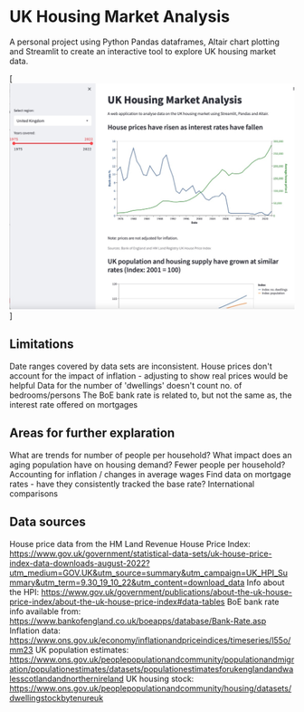 # UK Housing Market Analysis
A personal project using Python Pandas dataframes, Altair chart plotting and Streamlit to create an interactive tool to explore UK housing market data.

[![alt text](https://github.com/WorcestershireSource/housingAnalysis/blob/main/static/screenshot.jpeg)]

## Limitations
Date ranges covered by data sets are inconsistent.
House prices don't account for the impact of inflation - adjusting to show real prices would be helpful
Data for the number of 'dwellings' doesn't count no. of bedrooms/persons
The BoE bank rate is related to, but not the same as, the interest rate offered on mortgages

## Areas for further explaration
What are trends for number of people per household? 
What impact does an aging population have on housing demand? Fewer people per household?
Accounting for inflation / changes in average wages
Find data on mortgage rates - have they consistently tracked the base rate?
International comparisons

## Data sources
House price data from the HM Land Revenue House Price Index: https://www.gov.uk/government/statistical-data-sets/uk-house-price-index-data-downloads-august-2022?utm_medium=GOV.UK&utm_source=summary&utm_campaign=UK_HPI_Summary&utm_term=9.30_19_10_22&utm_content=download_data
        Info about the HPI: https://www.gov.uk/government/publications/about-the-uk-house-price-index/about-the-uk-house-price-index#data-tables 
BoE bank rate info available from: https://www.bankofengland.co.uk/boeapps/database/Bank-Rate.asp
Inflation data: https://www.ons.gov.uk/economy/inflationandpriceindices/timeseries/l55o/mm23
UK population estimates: https://www.ons.gov.uk/peoplepopulationandcommunity/populationandmigration/populationestimates/datasets/populationestimatesforukenglandandwalesscotlandandnorthernireland
UK housing stock: https://www.ons.gov.uk/peoplepopulationandcommunity/housing/datasets/dwellingstockbytenureuk

